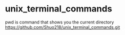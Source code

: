 # unix_terminal_commands
pwd is command that shows you the current directory
https://github.com/Shuo218/unix_terminal_commands.git
